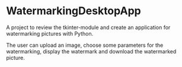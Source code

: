 # WatermarkingDesktopApp
A project to review the tkinter-module and create an application for watermarking pictures with Python. 

The user can upload an image, choose some parameters for the watermarking, display the watermark and download the watermarked picture. 
